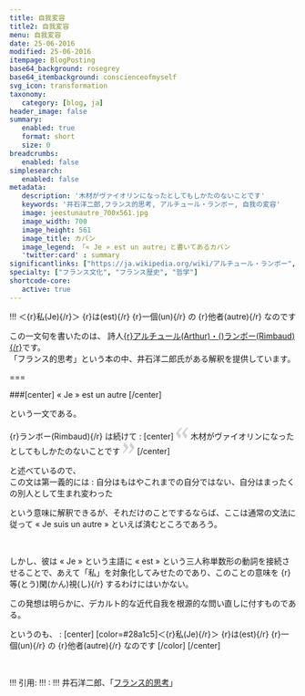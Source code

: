```yaml
---
title: 自我変容
title2: 自我変容
menu: 自我変容
date: 25-06-2016
modified: 25-06-2016
itempage: BlogPosting
base64_background: rosegrey
base64_itembackground: conscienceofmyself
svg_icon: transformation
taxonomy:
   category: [blog, ja]
header_image: false
summary:
   enabled: true
   format: short
   size: 0
breadcrumbs:
   enabled: false
simplesearch:
   enabled: false
metadata:
   description: '木材がヴァイオリンになったとしてもしかたのないことです'
   keywords: '井石洋二郎,フランス的思考, アルチュール・ランボー, 自我の変容'
   image: jeestunautre_700x561.jpg
   image_width: 700
   image_height: 561
   image_title: カバン
   image_legend: 「« Je » est un autre」と書いてあるカバン
   'twitter:card' : summary
significantlinks: ["https://ja.wikipedia.org/wiki/アルチュール・ランボー", "https://www.amazon.co.jp/フランス的思考―野生の思考者たちの系譜-中公新書-石井-洋二郎/dp/4121020871"]
specialty: ["フランス文化", "フランス歴史", "哲学"]
shortcode-core:
   active: true
---  
```

!!! ＜{r}私(Je){/r}＞ {r}は(est){/r} {r}一個(un){/r} の {r}他者(autre){/r} なのです  

この一文句を書いたのは、 詩人[{r}アルチュール(Arthur)・()ランボー(Rimbaud){/r}][1]です。  
「フランス的思考」という本の中、井石洋二郎氏がある解釈を提供しています。

===

###[center] « Je » est un autre [/center]  

という一文である。  

{r}ランボー(Rimbaud){/r} は続けて
:
[center] <span><svg xmlns="http://www.w3.org/2000/svg" width="22px" height="22px" viewBox="0 0 78 78" fill="lightgrey" opacity="1"><path d="M76.5 9.0009L57.0898 32.605c-.88226 1.10283-.88226 1.54397-.88226 1.76454 0 1.10286 1.76455 3.30857 2.8674 4.632l13.0167 14.99877L61.50123 74.9545 50.4727 59.51456c-2.87047-3.97028-10.80793-15.88413-10.80793-19.19267 0-1.76458.6617-2.4263 6.6171-9.7051C60.8395 12.74754 63.04522 10.98297 70.98575 3.0455L76.5 9.00092zm-38.16172 0L18.9281 32.605c-.88228 1.10283-.88228 1.54397-.88228 1.76454 0 1.10286 1.76457 3.30857 2.86742 4.632L33.92688 54.0003 23.3395 74.9545 12.30793 59.51456C9.44053 55.54428 1.5 43.63043 1.5 40.3219c0-1.76458.6617-2.4263 6.6171-9.7051C22.67475 12.74754 24.88043 10.98297 32.82097 3.0455l5.51732 5.9554z"/></svg></span>
木材がヴァイオリンになったとしてもしかたのないことです <span><svg xmlns="http://www.w3.org/2000/svg" width="22px" height="22px" viewBox="0 0 78 78" fill="lightgrey" opacity="1"><path d="M1.5 68.9991L20.9102 45.395c.88226-1.10283.88226-1.54397.88226-1.76454 0-1.10286-1.76455-3.30857-2.8674-4.632L5.90836 23.9997 16.49877 3.0455 27.5273 18.48544c2.87047 3.97028 10.80793 15.88413 10.80793 19.19267 0 1.76458-.6617 2.4263-6.6171 9.7051C17.1605 65.25246 14.95478 67.01703 7.01425 74.9545L1.5 68.99908zm38.16172 0L59.0719 45.395c.88228-1.10283.88228-1.54397.88228-1.76454 0-1.10286-1.76457-3.30857-2.86742-4.632L44.07312 23.9997 54.6605 3.0455l11.03157 15.43992C68.55947 22.45572 76.5 34.36957 76.5 37.6781c0 1.76458-.6617 2.4263-6.6171 9.7051C55.32526 65.25246 53.11957 67.01703 45.17904 74.9545l-5.51732-5.9554z"/></svg></span> [/center]  

と述べているので、  
この文は第一義的には
:
自分はもはやこれまでの自分ではない、自分はまったくの別人として生まれ変わった  

という意味に解釈できるが、それだけのことでするならば、ここは通常の文法に従って « Je suis un autre » といえば済むところであろう。  

<br>

しかし、彼は « Je » という主語に « est » という三人称単数形の動詞を接続させることで、あえて「私」を対象化してみせたのであり、このことの意味を {r}等(とう)閑(かん)視(し){/r} するわけにはいかない。  

この発想は明らかに、デカルト的な近代自我を根源的な問い直しに付すものである。  

というのも、
:
[center] [color=#28a1c5]＜{r}私(Je){/r}＞ {r}は(est){/r} {r}一個(un){/r} の {r}他者(autre){/r} なのです [/color] [/center]  

<br>

!!! 引用:
!!! : 
!!! 井石洋二郎、「[フランス的思考][2]」

[1]: https://ja.wikipedia.org/wiki/アルチュール・ランボー "https://ja.wikipedia.org/wiki/アルチュール・ランボー"
[2]: https://www.amazon.co.jp/フランス的思考―野生の思考者たちの系譜-中公新書-石井-洋二郎/dp/4121020871 "https://www.amazon.co.jp/フランス的思考―野生の思考者たちの系譜-中公新書-石井-洋二郎/dp/4121020871"